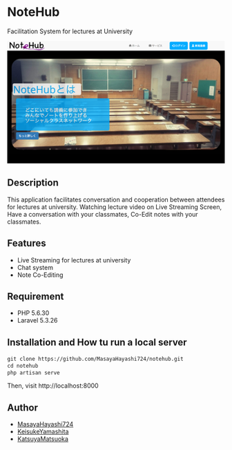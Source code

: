# NoteHub

Facilitation System for lectures at University

![](screenshot.png)

## Description

This application facilitates conversation and cooperation between attendees for lectures at university. Watching lecture video on Live Streaming Screen, Have a conversation with your classmates, Co-Edit notes with your classmates.

## Features

- Live Streaming for lectures at university
- Chat system
- Note Co-Editing

## Requirement

- PHP 5.6.30
- Laravel 5.3.26

## Installation and How tu run a local server

    git clone https://github.com/MasayaHayashi724/notehub.git
    cd notehub
    php artisan serve

Then, visit http://localhost:8000

## Author

- [MasayaHayashi724](https://github.com/MasayaHayashi724)
- [KeisukeYamashita](https://github.com/KeisukeYamashita)
- [KatsuyaMatsuoka](https://github.com/KatsuyaMatsuoka)
